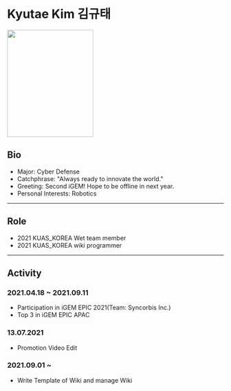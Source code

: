 # Kyutae Kim 김규태
<img src="./kyutaekim.jpg" height="250px" width="200px"> 

## Bio
* Major: Cyber Defense
* Catchphrase: "Always ready to innovate the world."
* Greeting: Second iGEM! Hope to be offline in next year.
* Personal Interests: Robotics
---

## Role
* 2021 KUAS_KOREA Wet team member
* 2021 KUAS_KOREA wiki programmer
---

## Activity

### 2021.04.18 ~ 2021.09.11
* Participation in iGEM EPIC 2021(Team: Syncorbis Inc.)
* Top 3 in iGEM EPIC APAC

### 13.07.2021
* Promotion Video Edit

### 2021.09.01 ~ 
* Write Template of Wiki and manage Wiki
